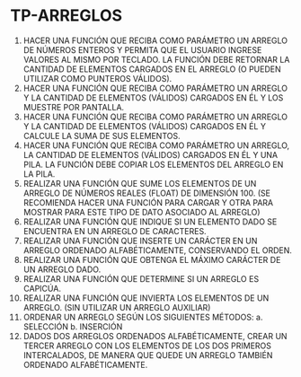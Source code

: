 # TP-ARREGLOS
1.	HACER UNA FUNCIÓN QUE RECIBA COMO PARÁMETRO UN ARREGLO DE NÚMEROS ENTEROS Y PERMITA QUE EL USUARIO INGRESE VALORES AL MISMO POR TECLADO. LA FUNCIÓN DEBE RETORNAR LA CANTIDAD DE ELEMENTOS CARGADOS EN EL ARREGLO (O PUEDEN UTILIZAR COMO PUNTEROS VÁLIDOS). 
2.	HACER UNA FUNCIÓN QUE RECIBA COMO PARÁMETRO UN ARREGLO Y LA CANTIDAD DE ELEMENTOS (VÁLIDOS) CARGADOS EN ÉL Y LOS MUESTRE POR PANTALLA. 
3.	HACER UNA FUNCIÓN QUE RECIBA COMO PARÁMETRO UN ARREGLO Y LA CANTIDAD DE ELEMENTOS (VÁLIDOS) CARGADOS EN ÉL Y CALCULE LA SUMA DE SUS ELEMENTOS. 
4.	HACER UNA FUNCIÓN QUE RECIBA COMO PARÁMETRO UN ARREGLO, LA CANTIDAD DE ELEMENTOS (VÁLIDOS) CARGADOS EN ÉL Y UNA PILA. LA FUNCIÓN DEBE COPIAR LOS ELEMENTOS DEL ARREGLO EN LA PILA. 
5.	REALIZAR UNA FUNCIÓN QUE SUME LOS ELEMENTOS DE UN ARREGLO DE NÚMEROS REALES (FLOAT) DE DIMENSIÓN 100. (SE RECOMIENDA HACER UNA FUNCIÓN PARA CARGAR Y OTRA PARA MOSTRAR PARA ESTE TIPO DE DATO ASOCIADO AL ARREGLO)
6.	REALIZAR UNA FUNCIÓN QUE INDIQUE SI UN ELEMENTO DADO SE ENCUENTRA EN UN ARREGLO DE CARACTERES. 
7.	REALIZAR UNA FUNCIÓN QUE INSERTE UN CARÁCTER EN UN ARREGLO ORDENADO ALFABÉTICAMENTE, CONSERVANDO EL ORDEN. 
8.	REALIZAR UNA FUNCIÓN QUE OBTENGA EL MÁXIMO CARÁCTER DE UN ARREGLO DADO. 
9.	REALIZAR UNA FUNCIÓN QUE DETERMINE SI UN ARREGLO ES CAPICÚA. 
10.	REALIZAR UNA FUNCIÓN QUE INVIERTA LOS ELEMENTOS DE UN ARREGLO.  (SIN UTILIZAR UN ARREGLO AUXILIAR)
11.	ORDENAR UN ARREGLO SEGÚN LOS SIGUIENTES MÉTODOS: 
a.	SELECCIÓN 
b.	INSERCIÓN
12.	DADOS DOS ARREGLOS ORDENADOS ALFABÉTICAMENTE, CREAR UN TERCER ARREGLO CON LOS ELEMENTOS DE LOS DOS PRIMEROS INTERCALADOS, DE MANERA QUE QUEDE UN ARREGLO TAMBIÉN ORDENADO ALFABÉTICAMENTE.
